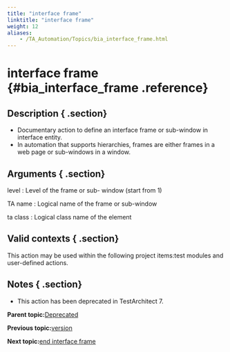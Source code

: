 ```yaml
--- 
title: "interface frame"
linktitle: "interface frame"
weight: 12
aliases: 
    - /TA_Automation/Topics/bia_interface_frame.html
---
```

# interface frame {#bia_interface_frame .reference}

## Description { .section}

-   Documentary action to define an interface frame or sub-window in interface entity.
-   In automation that supports hierarchies, frames are either frames in a web page or sub-windows in a window.

## Arguments { .section}

level
:   Level of the frame or sub- window \(start from 1\)

TA name
:   Logical name of the frame or sub-window

ta class
:   Logical class name of the element

## Valid contexts { .section}

This action may be used within the following project items:test modules and user-defined actions.

## Notes { .section}

-   This action has been deprecated in TestArchitect 7.

**Parent topic:**[Deprecated](../../TA_Automation/Topics/bia_Deprecated.html)

**Previous topic:**[version](../../TA_Automation/Topics/bia_version.html)

**Next topic:**[end interface frame](../../TA_Automation/Topics/bia_end_interface_frame.html)

